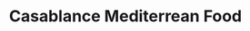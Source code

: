 ---
title: "Casablance Mediterrean Food"
url: /west-chester-township/casablance-mediterrean-food/
shop: supermarket
---